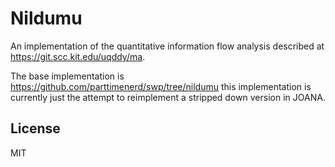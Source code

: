 Nildumu
=======

An implementation of the quantitative information flow analysis described 
at https://git.scc.kit.edu/uqddy/ma.

The base implementation is https://github.com/parttimenerd/swp/tree/nildumu
this implementation is currently just the attempt to reimplement a stripped
down version in JOANA.

License
-------
MIT